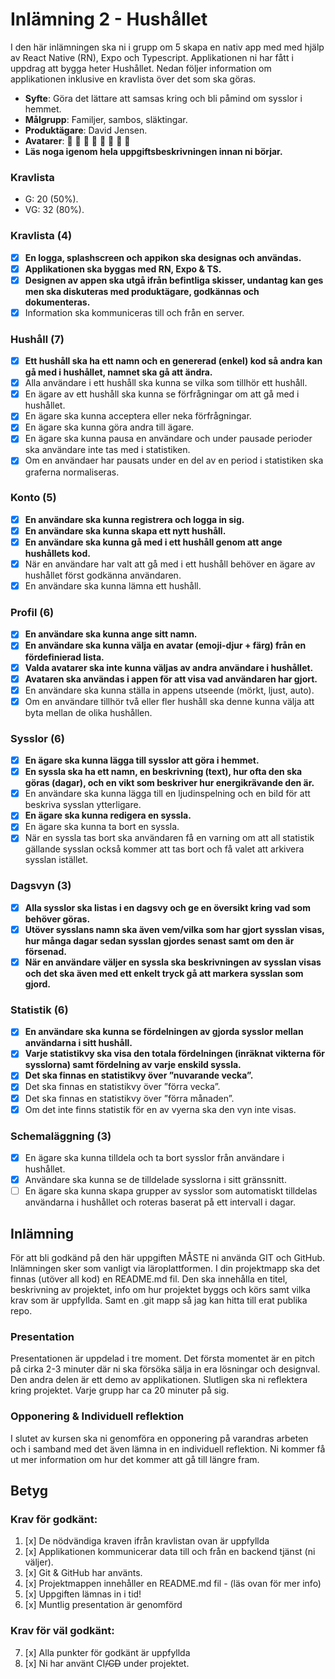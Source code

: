 # Inlämning 2 - Hushållet

I den här inlämningen ska ni i grupp om 5 skapa en nativ app med med hjälp av React Native (RN), Expo och Typescript. Applikationen ni har fått i uppdrag att bygga heter Hushållet. Nedan följer information om applikationen inklusive en kravlista över det som ska göras.

- **Syfte**: Göra det lättare att samsas kring och bli påmind om sysslor i hemmet.
- **Målgrupp**: Familjer, sambos, släktingar.
- **Produktägare**: David Jensen.
- **Avatarer**: 🦊 🐷 🐸 🐥 🐙 🐬 🦉 🦄
- **Läs noga igenom hela uppgiftsbeskrivningen innan ni börjar.**

### Kravlista

- G: 20 (50%).
- VG: 32 (80%).

### Kravlista (4)

- [x] **En logga, splashscreen och appikon ska designas och användas.**
- [x] **Applikationen ska byggas med RN, Expo & TS.**
- [x] **Designen av appen ska utgå ifrån befintliga skisser, undantag kan ges men ska diskuteras med produktägare, godkännas och dokumenteras.**
- [x] Information ska kommuniceras till och från en server.

### Hushåll (7)

- [x] **Ett hushåll ska ha ett namn och en genererad (enkel) kod så andra kan gå med i hushållet, namnet ska gå att ändra.**
- [x] Alla användare i ett hushåll ska kunna se vilka som tillhör ett hushåll.
- [x] En ägare av ett hushåll ska kunna se förfrågningar om att gå med i hushållet.
- [x] En ägare ska kunna acceptera eller neka förfrågningar.
- [x] En ägare ska kunna göra andra till ägare.
- [x] En ägare ska kunna pausa en användare och under pausade perioder ska användare inte tas med i statistiken.
- [x] Om en användaer har pausats under en del av en period i statistiken ska graferna normaliseras.

### Konto (5)

- [x] **En användare ska kunna registrera och logga in sig.**
- [x] **En användare ska kunna skapa ett nytt hushåll.**
- [x] **En användare ska kunna gå med i ett hushåll genom att ange hushållets kod.**
- [x] När en användare har valt att gå med i ett hushåll behöver en ägare av hushållet först godkänna användaren.
- [x] En användare ska kunna lämna ett hushåll.

### Profil (6)

- [x] **En användare ska kunna ange sitt namn.**
- [x] **En användare ska kunna välja en avatar (emoji-djur + färg) från en fördefinierad lista.**
- [x] **Valda avatarer ska inte kunna väljas av andra användare i hushållet.**
- [x] **Avataren ska användas i appen för att visa vad användaren har gjort.**
- [x] En användare ska kunna ställa in appens utseende (mörkt, ljust, auto).
- [x] Om en användare tillhör två eller fler hushåll ska denne kunna välja att byta mellan de olika hushållen.

### Sysslor (6)

- [x] **En ägare ska kunna lägga till sysslor att göra i hemmet.**
- [x] **En syssla ska ha ett namn, en beskrivning (text), hur ofta den ska göras (dagar), och en vikt som beskriver hur energikrävande den är.**
- [x] En användare ska kunna lägga till en ljudinspelning och en bild för att beskriva sysslan ytterligare.
- [x] **En ägare ska kunna redigera en syssla.**
- [x] En ägare ska kunna ta bort en syssla.
- [x] När en syssla tas bort ska användaren få en varning om att all statistik gällande sysslan också kommer att tas bort och få valet att arkivera sysslan istället.

### Dagsvyn (3)

- [x] **Alla sysslor ska listas i en dagsvy och ge en översikt kring vad som behöver göras.**
- [x] **Utöver sysslans namn ska även vem/vilka som har gjort sysslan visas, hur många dagar sedan sysslan gjordes senast samt om den är försenad.**
- [x] **När en användare väljer en syssla ska beskrivningen av sysslan visas och det ska även med ett enkelt tryck gå att markera sysslan som gjord.**

### Statistik (6)

- [x] **En användare ska kunna se fördelningen av gjorda sysslor mellan användarna i sitt hushåll.**
- [x] **Varje statistikvy ska visa den totala fördelningen (inräknat vikterna för sysslorna) samt fördelning av varje enskild syssla.**
- [x] **Det ska finnas en statistikvy över ”nuvarande vecka”.**
- [x] Det ska finnas en statistikvy över ”förra vecka”.
- [x] Det ska finnas en statistikvy över ”förra månaden”.
- [x] Om det inte finns statistik för en av vyerna ska den vyn inte visas.

### Schemaläggning (3)

- [x] En ägare ska kunna tilldela och ta bort sysslor från användare i hushållet.
- [x] Användare ska kunna se de tilldelade sysslorna i sitt gränssnitt.
- [ ] En ägare ska kunna skapa grupper av sysslor som automatiskt tilldelas användarna i hushållet och roteras baserat på ett intervall i dagar.

## Inlämning

För att bli godkänd på den här uppgiften MÅSTE ni använda GIT och GitHub. Inlämningen sker som vanligt via läroplattformen. I din projektmapp ska det finnas (utöver all kod) en README.md fil. Den ska innehålla en titel, beskrivning av projektet, info om hur projektet byggs och körs samt vilka krav som är uppfyllda. Samt en .git mapp så jag kan hitta till erat publika repo.

### Presentation

Presentationen är uppdelad i tre moment. Det första momentet är en pitch på cirka 2-3 minuter där ni ska försöka sälja in era lösningar och designval. Den andra delen är ett demo av applikationen. Slutligen ska ni reflektera kring projektet. Varje grupp har ca 20 minuter på sig.

### Opponering & Individuell reflektion

I slutet av kursen ska ni genomföra en opponering på varandras arbeten och i samband med det även lämna in en individuell reflektion. Ni kommer få ut mer information om hur det kommer att gå till längre fram.

## Betyg

### Krav för godkänt:

1. [x] De nödvändiga kraven ifrån kravlistan ovan är uppfyllda
2. [x] Applikationen kommunicerar data till och från en backend tjänst (ni väljer).
3. [x] Git & GitHub har använts.
4. [x] Projektmappen innehåller en README.md fil - (läs ovan för mer info)
5. [x] Uppgiften lämnas in i tid!
6. [x] Muntlig presentation är genomförd

### Krav för väl godkänt:

7. [x] Alla punkter för godkänt är uppfyllda
8. [x] Ni har använt CI<del>/CD</del> under projektet.
